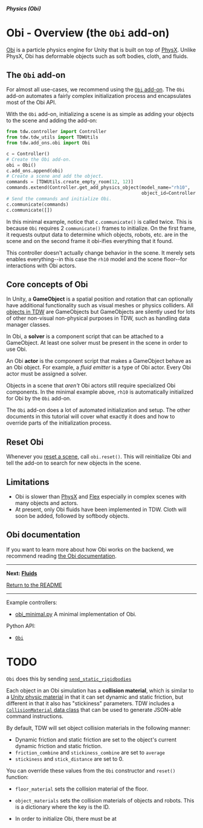 ##### Physics (Obi)

# Obi - Overview (the `Obi` add-on)

[Obi](http://obi.virtualmethodstudio.com/) is a particle physics engine for Unity that is built on top of [PhysX](../physx/physx.md). Unlike PhysX, Obi has deformable objects such as soft bodies, cloth, and fluids.

## The `Obi` add-on

For almost all use-cases, we recommend using the [`Obi` add-on](../../python/add_ons/obi.md). The `Obi` add-on automates a fairly complex initialization process and encapsulates most of the Obi API.

With the `Obi` add-on, initializing a scene is as simple as adding your objects to the scene and adding the add-on:

```python
from tdw.controller import Controller
from tdw.tdw_utils import TDWUtils
from tdw.add_ons.obi import Obi

c = Controller()
# Create the Obi add-on.
obi = Obi()
c.add_ons.append(obi)
# Create a scene and add the object.
commands = [TDWUtils.create_empty_room(12, 12)]
commands.extend(Controller.get_add_physics_object(model_name="rh10",
                                                  object_id=Controller.get_unique_id()))
# Send the commands and initialize Obi.
c.communicate(commands)
c.communicate([])
```

In this minimal example, notice that `c.communicate()` is called twice. This is because `Obi` requires 2 `communicate()` frames to initialize. On the first frame, it requests output data to determine which objects, robots, etc. are in the scene and on the second frame it obi-ifies everything that it found.

This controller doesn't actually change behavior in the scene. It merely sets enables everything--in this case the `rh10` model and the scene floor--for interactions with Obi actors.

## Core concepts of Obi

In Unity, a **GameObject** is a spatial position and rotation that can optionally have additional functionality such as visual meshes or physics colliders. All [objects in TDW](../core_concepts/objects.md) are GameObjects but GameObjects are silently used for lots of other non-visual non-physical purposes in TDW, such as handling data manager classes.

In Obi, a **solver** is a component script that can be attached to a GameObject. At least one solver must be present in the scene in order to use Obi.

An Obi **actor** is the component script that makes a GameObject behave as an Obi object. For example, a *fluid emitter* is a type of Obi actor. Every Obi actor must be assigned a solver.

Objects in a scene that *aren't* Obi actors still require specialized Obi components. In the minimal example above, `rh10` is automatically initialized for Obi by the `Obi` add-on.

The `Obi` add-on does a lot of automated initialization and setup. The other documents in this tutorial will cover what exactly it does and how to override parts of the initialization process.

## Reset Obi

Whenever you [reset a scene](../objects_and_scenes/reset_scene.md), call `obi.reset()`. This will reinitialize Obi and tell the add-on to search for new objects in the scene.

## Limitations

- Obi is slower than [PhysX](../physx/physx.md) and [Flex](../flex/flex.md) especially in complex scenes with many objects and actors.
- At present, only Obi fluids have been implemented in TDW. Cloth will soon be added, followed by softbody objects.

## Obi documentation

If you want to learn more about how Obi works on the backend, we recommend reading [the Obi documentation](http://obi.virtualmethodstudio.com/manual/6.3/).

***

**Next: [Fluids](fluids.md)**

[Return to the README](../../../README.md)

***

Example controllers:

- [obi_minimal.py](https://github.com/threedworld-mit/tdw/blob/master/Python/example_controllers/obi/obi_minimal.py) A minimal implementation of Obi.

Python API:

- [`Obi`](../../python/add_ons/obi.md)

# TODO



 `Obi` does this by sending [`send_static_rigidbodies`](../../api/command_api.md#send_static_rigidbodies)



Each object in an Obi simulation has a **collision material**, which is similar to a [Unity physic material](../physx/physics_objects.md) in that it can set dynamic and static friction, but different in that it also has "stickiness" parameters. TDW includes a [`CollisionMaterial` data class](../../python/obi_data/collision_materials/collision_material.md) that can be used to generate JSON-able command instructions.

By default, TDW will set object collision materials in the following manner:

- Dynamic friction and static friction are set to the object's current dynamic friction and static friction.
- `friction_combine` and `stickiness_combine` are set to `average`
- `stickiness` and `stick_distance` are set to 0.

You can override these values from the `Obi` constructor and `reset()` function:

- `floor_material` sets the collision material of the floor.
- `object_materials` sets the collision materials of objects and robots. This is a dictionary where the key is the ID.

- In order to initialize Obi, there must be at  
